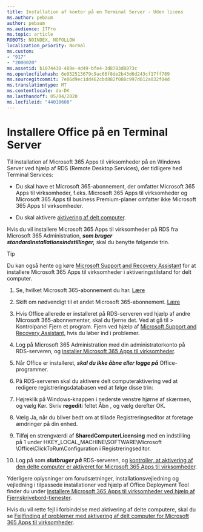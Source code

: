 ```yaml
---
title: Installation af kontor på en Terminal Server - Uden licens
ms.author: pebaum
author: pebaum
ms.audience: ITPro
ms.topic: article
ROBOTS: NOINDEX, NOFOLLOW
localization_priority: Normal
ms.custom:
- "917"
- "2000020"
ms.assetid: b1074430-489e-4d49-bfe4-3d8783d8073c
ms.openlocfilehash: 6e952513679c9ac66f8de2b43d6d243cf17ff789
ms.sourcegitcommit: 7e06d9ec1dd462cbd882f088c997d012a032f04d
ms.translationtype: MT
ms.contentlocale: da-DK
ms.lasthandoff: 05/04/2020
ms.locfileid: "44010608"
---
```

# <a name="installing-office-on-a-terminal-server"></a>Installere Office på en Terminal Server

Til installation af Microsoft 365 Apps til virksomheder på en Windows Server ved hjælp af RDS (Remote Desktop Services), der tidligere hed Terminal Services:
  
- Du skal have et Microsoft 365-abonnement, der omfatter Microsoft 365 Apps til virksomheder, f.eks. Microsoft 365 Apps til virksomheder og Microsoft 365 Apps til business Premium-planer omfatter ikke Microsoft 365 Apps til virksomheder.

- Du skal aktivere [aktivering af delt computer](https://docs.microsoft.com/DeployOffice/overview-shared-computer-activation).

Hvis du vil installere Microsoft 365 Apps til virksomheder på RDS fra Microsoft 365 Administration, ***som bruger standardinstallationsindstillinger,*** skal du benytte følgende trin.

> [!TIP]
> Du kan også hente og køre [Microsoft Support and Recovery Assistant](https://aka.ms/SaRA_OfficeSCA_M365Portal) for at installere Microsoft 365 Apps til virksomheder i aktiveringstilstand for delt computer.
  
1. Se, hvilket Microsoft 365-abonnement du har. [Lære](https://docs.microsoft.com/office365/admin/admin-overview/what-subscription-do-i-have)

2. Skift om nødvendigt til et andet Microsoft 365-abonnement. [Lære](https://docs.microsoft.com/office365/admin/subscriptions-and-billing/switch-to-a-different-plan)

3. Hvis Office allerede er installeret på RDS-serveren ved hjælp af andre Microsoft 365-abonnementer, skal du fjerne det. Ved at gå til \> Kontrolpanel Fjern et program. Fjern ved hjælp af [Microsoft Support and Recovery Assistant,](https://aka.ms/SARA-OfficeUninstall-Alchemy) hvis du løber ind i problemer.

4. Log på Microsoft 365 Administration med din administratorkonto på RDS-serveren, og [installer Microsoft 365 Apps til virksomheder](https://portal.office.com/OLS/MySoftware.aspx).

5. Når Office er installeret, ***skal du ikke åbne eller logge på*** Office-programmer.

6. På RDS-serveren skal du aktivere delt computeraktivering ved at redigere registreringsdatabasen ved at følge disse trin:

1. Højreklik på Windows-knappen i nederste venstre hjørne af skærmen, og vælg Kør. Skriv **regedit**i feltet Åbn , og vælg derefter OK.

2. Vælg Ja, når du bliver bedt om at tillade Registreringseditor at foretage ændringer på din enhed.

3. Tilføj en strengværdi af **SharedComputerLicensing** med en indstilling på 1 under HKEY_LOCAL_MACHINE\SOFTWARE\Microsoft \Office\ClickToRun\Configuration i Registreringseditor.

7. Log på som ***slutbruger på*** RDS-serveren, og [kontroller, at aktivering af den delte computer er aktiveret for Microsoft 365 Apps til virksomheder](https://docs.microsoft.com/DeployOffice/troubleshoot-shared-computer-activation#verify-that-activation-for-microsoft-365-apps-succeeded).

Yderligere oplysninger om forudsætninger, installationsvejledning og vejledning i tilpassede installationer ved hjælp af Office Deployment Tool finder du under [Installere Microsoft 365 Apps til virksomheder ved hjælp af Fjernskrivebord-tjenester](https://docs.microsoft.com/DeployOffice/deploy-microsoft-365-apps-remote-desktop-services).
  
Hvis du vil rette fejl i forbindelse med aktivering af delte computere, skal du se [Fejlfinding af problemer med aktivering af delt computer for Microsoft 365 Apps til virksomheder](https://docs.microsoft.com/DeployOffice/troubleshoot-shared-computer-activation).
  